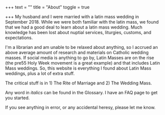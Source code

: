 +++
text = ""
title = "About"
toggle = true

+++
My husband and I were married with a latin mass wedding in September 2018. While we were both familiar with the latin mass, we found that we had a good deal to learn about a latin mass wedding. Much knowledge has been lost about nuptial services, liturgies, customs, and expectations.

I'm a librarian and am unable to be relaxed about anything, so I accrued an above average amount of research and materials on Catholic wedding masses. If social media is anything to go by, Latin Masses are on the rise (the pre55 Holy Week movement is a great example) and that includes Latin Mass weddings. So, this website is everything I found about Latin Mass weddings, plus a lot of extra stuff.

The critical stuff is in 1) The Rite of Marriage and 2) The Wedding Mass.

Any word in _italics_ can be found in the Glossary. I have an FAQ page to get you started.

If you see anything in error, or any accidental heresy, please let me know. 